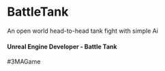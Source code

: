 # BattleTank
An open world head-to-head tank fight with simple Ai

#### Unreal Engine Developer - Battle Tank

#3MAGame

